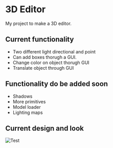 # 3D Editor
My project to make a 3D editor.

## Current functionality
- Two different light directional and point
- Can add boxes thorugh a GUI.
- Change color on object thorugh GUI
- Translate object through GUI


## Functionality do be added soon
- Shadows
- More primitives
- Model loader
- Lighting maps

## Current design and look
![Test](https://github.com/Olssdani/G-E/blob/master/G-E/G-E/Image/Engine.png "Title")
